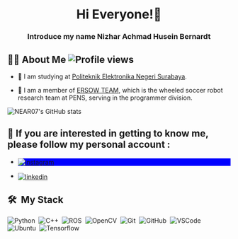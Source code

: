 <h1 align="center">Hi Everyone!👋</h1>
<h3 align="center">Introduce my name Nizhar Achmad Husein Bernardt</h3>


## 🙋‍♂️ About Me <img src="https://komarev.com/ghpvc/?username=NEAR07h&color=green" alt="Profile views" /> 


- 🏫 I am studying at [Politeknik Elektronika Negeri Surabaya](https://www.pens.ac.id/en/).

- 🤖 I am a member of [ERSOW TEAM](https://ersow.pens.ac.id), which is the wheeled soccer robot research team at PENS, serving in the programmer division.

![NEAR07's GitHub stats](https://github-readme-stats.vercel.app/api?username=NEAR07&show_icons=true&theme=aura)

## 🙂 If you are interested in getting to know me, please follow my personal account :

* <p align="left" style="background:blue">
  <a href="https://www.instagram.com/nizhar_achmad/?hl=id" target="_blank">
    <img align="center" src="https://img.shields.io/badge/-nizhar_achmad-05122A?style=flat&logo=instagram" alt="instagram"/>
  </a>
*   <a href="https://www.linkedin.com/in/nizhar-achmad-husein-bernardt/" target="_blank">
    <img align="center" src="https://img.shields.io/badge/-Nizhar Achmad Husein Bernardt-05122A?style=flat&logo=linkedin" alt="linkedin"/>
  </a>
  </p>

## 🛠 &nbsp;My Stack
![Python](https://img.shields.io/badge/-Python-05122A?style=flat&logo=python)&nbsp;
![C++](https://img.shields.io/badge/-C++-05122A?style=flat&logo=C++&logoColor=1572B6)&nbsp;
![ROS](https://img.shields.io/badge/-ROS-05122A?style=flat&logo=ROS)&nbsp;
![OpenCV](https://img.shields.io/badge/-OpenCV-05122A?style=flat&logo=OpenCV)&nbsp;
![Git](https://img.shields.io/badge/-Git-05122A?style=flat&logo=git)&nbsp;
![GitHub](https://img.shields.io/badge/-GitHub-05122A?style=flat&logo=github)&nbsp;
![VSCode](https://img.shields.io/badge/-VSCode-05122A?style=flat&logo=visual-studio-code&logoColor=007ACC)&nbsp;
![Ubuntu](https://img.shields.io/badge/-Ubuntu-05122A?style=flat&logo=Ubuntu)&nbsp;
![Tensorflow](https://img.shields.io/badge/-Tensorflow-05122A?style=flat&logo=Tensorflow)&nbsp;
